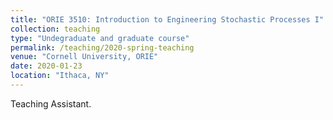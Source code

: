 ```yaml
---
title: "ORIE 3510: Introduction to Engineering Stochastic Processes I"
collection: teaching
type: "Undegraduate and graduate course"
permalink: /teaching/2020-spring-teaching
venue: "Cornell University, ORIE"
date: 2020-01-23
location: "Ithaca, NY"
---
```

Teaching Assistant. 
